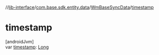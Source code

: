 //[lib-interface](../../../index.md)/[com.base.sdk.entity.data](../index.md)/[WmBaseSyncData](index.md)/[timestamp](timestamp.md)

# timestamp

[androidJvm]\
var [timestamp](timestamp.md): [Long](https://kotlinlang.org/api/latest/jvm/stdlib/kotlin/-long/index.html)
